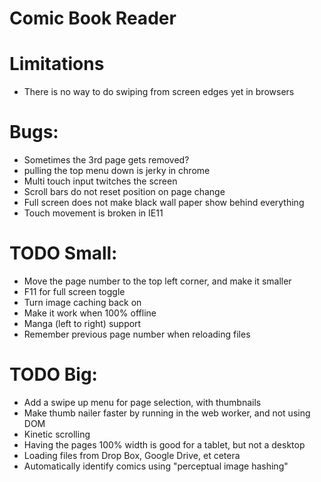 Comic Book Reader
===================

# Limitations
* There is no way to do swiping from screen edges yet in browsers

# Bugs:
* Sometimes the 3rd page gets removed?
* pulling the top menu down is jerky in chrome
* Multi touch input twitches the screen
* Scroll bars do not reset position on page change
* Full screen does not make black wall paper show behind everything
* Touch movement is broken in IE11

# TODO Small:
* Move the page number to the top left corner, and make it smaller
* F11 for full screen toggle
* Turn image caching back on
* Make it work when 100% offline
* Manga (left to right) support
* Remember previous page number when reloading files

# TODO Big:
* Add a swipe up menu for page selection, with thumbnails
* Make thumb nailer faster by running in the web worker, and not using DOM
* Kinetic scrolling
* Having the pages 100% width is good for a tablet, but not a desktop
* Loading files from Drop Box, Google Drive, et cetera
* Automatically identify comics using "perceptual image hashing"
